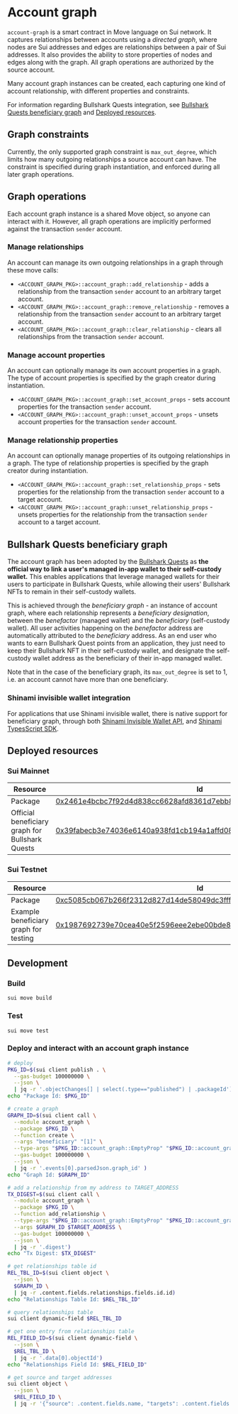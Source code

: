 # Account graph

`account-graph` is a smart contract in Move language on Sui network.
It captures relationships between accounts using a _directed graph_, where nodes are Sui addresses and edges are relationships between a pair of Sui addresses.
It also provides the ability to store properties of nodes and edges along with the graph.
All graph operations are authorized by the source account.

Many account graph instances can be created, each capturing one kind of account relationship, with different properties and constraints.

For information regarding Bullshark Quests integration, see [Bullshark Quests beneficiary graph](#bullshark-quests-beneficiary-graph) and [Deployed resources](#deployed-resources).

## Graph constraints

Currently, the only supported graph constraint is `max_out_degree`, which limits how many outgoing relationships a source account can have.
The constraint is specified during graph instantiation, and enforced during all later graph operations.

## Graph operations

Each account graph instance is a shared Move object, so anyone can interact with it.
However, all graph operations are implicitly performed against the transaction `sender` account.

### Manage relationships

An account can manage its own outgoing relationships in a graph through these move calls:

- `<ACCOUNT_GRAPH_PKG>::account_graph::add_relationship` - adds a relationship from the transaction `sender` account to an arbitrary target account.
- `<ACCOUNT_GRAPH_PKG>::account_graph::remove_relationship` - removes a relationship from the transaction `sender` account to an arbitrary target account.
- `<ACCOUNT_GRAPH_PKG>::account_graph::clear_relationship` - clears all relationships from the transaction `sender` account.

### Manage account properties

An account can optionally manage its own account properties in a graph.
The type of account properties is specified by the graph creator during instantiation.

- `<ACCOUNT_GRAPH_PKG>::account_graph::set_account_props` - sets account properties for the transaction `sender` account.
- `<ACCOUNT_GRAPH_PKG>::account_graph::unset_account_props` - unsets account properties for the transaction `sender` account.

### Manage relationship properties

An account can optionally manage properties of its outgoing relationships in a graph.
The type of relationship properties is specified by the graph creator during instantiation.

- `<ACCOUNT_GRAPH_PKG>::account_graph::set_relationship_props` - sets properties for the relationship from the transaction `sender` account to a target account.
- `<ACCOUNT_GRAPH_PKG>::account_graph::unset_relationship_props` - unsets properties for the relationship from the transaction `sender` account to a target account.

## Bullshark Quests beneficiary graph

The account graph has been adopted by the [Bullshark Quests](https://quests.mystenlabs.com/) as **the official way to link a user's managed in-app wallet to their self-custody wallet.**
This enables applications that leverage managed wallets for their users to participate in Bullshark Quests, while allowing their users' Bullshark NFTs to remain in their self-custody wallets.

This is achieved through the _beneficiary graph_ - an instance of account graph, where each relationship represents a _beneficiary designation_, between the _benefactor_ (managed wallet) and the _beneficiary_ (self-custody wallet).
All user activities happening on the _benefactor_ address are automatically attributed to the _beneficiary_ address.
As an end user who wants to earn Bullshark Quest points from an application, they just need to keep their Bullshark NFT in their self-custody wallet, and designate the self-custody wallet address as the beneficiary of their in-app managed wallet.

Note that in the case of the beneficiary graph, its `max_out_degree` is set to 1, i.e. an account cannot have more than one beneficiary.

### Shinami invisible wallet integration

For applications that use Shinami invisible wallet, there is native support for beneficiary graph, through both [Shinami Invisible Wallet API](https://docs.shinami.com/reference/invisible-wallet-api#shinami_walx_setbeneficiary), and [Shinami TypesScript SDK](https://www.npmjs.com/package/shinami#beneficiary-graph-api).

## Deployed resources

### Sui Mainnet

| Resource                                        | Id                                                                                                                                                                      |
| ----------------------------------------------- | ----------------------------------------------------------------------------------------------------------------------------------------------------------------------- |
| Package                                         | [0x2461e4bcbc7f92d4d838cc6628afd8361d7ebb80eb11d1d4f249134db27a7756](https://suiexplorer.com/object/0x2461e4bcbc7f92d4d838cc6628afd8361d7ebb80eb11d1d4f249134db27a7756) |
| Official beneficiary graph for Bullshark Quests | [0x39fabecb3e74036e6140a938fd1cb194a1affd086004e93c4a76af59d64a2c76](https://suiexplorer.com/object/0x39fabecb3e74036e6140a938fd1cb194a1affd086004e93c4a76af59d64a2c76) |

### Sui Testnet

| Resource                              | Id                                                                                                                                                                                      |
| ------------------------------------- | --------------------------------------------------------------------------------------------------------------------------------------------------------------------------------------- |
| Package                               | [0xc5085cb067b266f2312d827d14de58049dc3fff70f15c086aa9f0d54ed3b0848](https://suiexplorer.com/object/0xc5085cb067b266f2312d827d14de58049dc3fff70f15c086aa9f0d54ed3b0848?network=testnet) |
| Example beneficiary graph for testing | [0x1987692739e70cea40e5f2596eee2ebe00bde830f72bb76a7187a0d6d4cea278](https://suiexplorer.com/object/0x1987692739e70cea40e5f2596eee2ebe00bde830f72bb76a7187a0d6d4cea278?network=testnet) |

## Development

### Build

```
sui move build
```

### Test

```
sui move test
```

### Deploy and interact with an account graph instance

```bash
# deploy
PKG_ID=$(sui client publish . \
  --gas-budget 100000000 \
  --json \
  | jq -r '.objectChanges[] | select(.type=="published") | .packageId')
echo "Package Id: $PKG_ID"

# create a graph
GRAPH_ID=$(sui client call \
  --module account_graph \
  --package $PKG_ID \
  --function create \
  --args "beneficiary" "[1]" \
  --type-args "$PKG_ID::account_graph::EmptyProp" "$PKG_ID::account_graph::EmptyProp" \
  --gas-budget 100000000 \
  --json \
  | jq -r '.events[0].parsedJson.graph_id' )
echo "Graph Id: $GRAPH_ID"

# add a relationship from my address to TARGET_ADDRESS
TX_DIGEST=$(sui client call \
  --module account_graph \
  --package $PKG_ID \
  --function add_relationship \
  --type-args "$PKG_ID::account_graph::EmptyProp" "$PKG_ID::account_graph::EmptyProp" \
  --args $GRAPH_ID $TARGET_ADDRESS \
  --gas-budget 100000000 \
  --json \
  | jq -r '.digest')
echo "Tx Digest: $TX_DIGEST"

# get relationships table id
REL_TBL_ID=$(sui client object \
  --json \
  $GRAPH_ID \
  | jq -r .content.fields.relationships.fields.id.id)
echo "Relationships Table Id: $REL_TBL_ID"

# query relationships table
sui client dynamic-field $REL_TBL_ID

# get one entry from relationships table
REL_FIELD_ID=$(sui client dynamic-field \
  --json \
  $REL_TBL_ID \
  | jq -r '.data[0].objectId')
echo "Relationships Field Id: $REL_FIELD_ID"

# get source and target addresses
sui client object \
  --json \
  $REL_FIELD_ID \
  | jq -r '{"source": .content.fields.name, "targets": .content.fields.value.fields.contents}'
```
